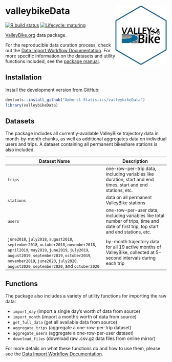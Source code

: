 
# valleybikeData <img src="man/figures/logo.png" title="logo created with hexSticker" width="160px" align="right"/>

<!-- badges: start -->

[![R build
status](https://github.com/Amherst-Statistics/valleybikeData/workflows/R-CMD-check/badge.svg)](https://github.com/Amherst-Statistics/valleybikeData/actions)
[![Lifecycle:
maturing](https://img.shields.io/badge/lifecycle-maturing-blue.svg)](https://www.tidyverse.org/lifecycle/#maturing)
<!-- badges: end -->

[ValleyBike.org](https://www.valleybike.org/) data package.

For the reproducible data curation process, check out the [Data Import
Workflow
Documentation](https://amherst-statistics.github.io/valleybikeData/).
For more specific information on the datasets and utility functions
included, see the [package
manual](https://github.com/Amherst-Statistics/valleybikeData/blob/master/valleybikeData_0.0.1.pdf).

## Installation

Install the development version from GitHub:

``` r
devtools::install_github("Amherst-Statistics/valleybikeData")
library(valleybikeData)
```

## Datasets

The package includes all currently-available ValleyBike trajectory data
in month-by-month chunks, as well as additional aggregates data on
individual users and trips. A dataset containing all permanent bikeshare
stations is also included.

| Dataset Name                                                                                                                                                                                                                                                                 | Description                                                                                                                          |
| ---------------------------------------------------------------------------------------------------------------------------------------------------------------------------------------------------------------------------------------------------------------------------- | ------------------------------------------------------------------------------------------------------------------------------------ |
| `trips`                                                                                                                                                                                                                                                                      | one-row-per-trip data, including variables like duration, start and end times, start and end stations, etc.                          |
| `stations`                                                                                                                                                                                                                                                                   | data on all permanent ValleyBike stations                                                                                            |
| `users`                                                                                                                                                                                                                                                                      | one-row-per-user data, including variables like total number of trips, time and date of first trip, top start and end stations, etc. |
| `june2018`, `july2018`, `august2018`, `september2018`, `october2018`, `november2018`, `april2019`, `may2019`, `june2019`, `july2019`, `august2019`, `september2019`, `october2019`, `november2019`, `june2020`, `july2020`, `august2020`, `september2020`, and `october2020` | by-month trajectory data for all 19 active months of ValleyBike, collected at 5-second intervals during each trip                    |

## Functions

The package also includes a variety of utility functions for importing
the raw data:

  - `import_day` (import a single day’s worth of data from source)
  - `import_month` (import a month’s worth of data from source)
  - `get_full_data` (get all available data from source)
  - `aggregate_trips` (aggregate a one-row-per-trip dataset)
  - `aggregate_users` (aggregate a one-row-per-user dataset)
  - `download_files` (download raw .csv.gz data files from online
    mirror)

For more details on what these functions do and how to use them, please
see the [Data Import Workflow
Documentation](https://amherst-statistics.github.io/valleybikeData/).
